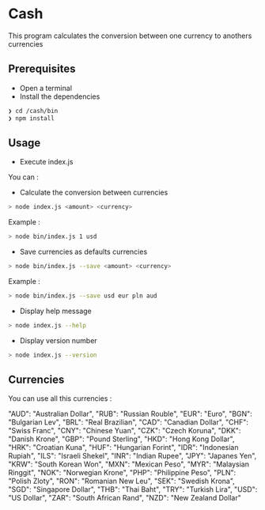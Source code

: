 # Cash

This program calculates the conversion between one currency to anothers currencies 

## Prerequisites

* Open a terminal
* Install the dependencies

```sh
❯ cd /cash/bin
❯ npm install
```

## Usage

* Execute index.js

You can :

- Calculate the conversion between currencies

```sh
> node index.js <amount> <currency>
```

Example : 

```sh
> node bin/index.js 1 usd
```

- Save currencies as defaults currencies

```sh
> node bin/index.js --save <amount> <currency>
```

Example : 

```sh
> node bin/index.js --save usd eur pln aud
```

- Display help message

```sh
> node index.js --help
```

- Display version number

```sh
> node index.js --version
```

## Currencies

You can use all this currencies : 

  "AUD": "Australian Dollar",
  "RUB": "Russian Rouble",
  "EUR": "Euro",
  "BGN": "Bulgarian Lev",
  "BRL": "Real Brazilian",
  "CAD": "Canadian Dollar",
  "CHF": "Swiss Franc",
  "CNY": "Chinese Yuan",
  "CZK": "Czech Koruna",
  "DKK": "Danish Krone",
  "GBP": "Pound Sterling",
  "HKD": "Hong Kong Dollar",
  "HRK": "Croatian Kuna",
  "HUF": "Hungarian Forint",
  "IDR": "Indonesian Rupiah",
  "ILS": "Israeli Shekel",
  "INR": "Indian Rupee",
  "JPY": "Japanes Yen",
  "KRW": "South Korean Won",
  "MXN": "Mexican Peso",
  "MYR": "Malaysian Ringgit",
  "NOK": "Norwegian Krone",
  "PHP": "Philippine Peso",
  "PLN": "Polish Zloty",
  "RON": "Romanian New Leu",
  "SEK": "Swedish Krona",
  "SGD": "Singapore Dollar",
  "THB": "Thai Baht",
  "TRY": "Turkish Lira",
  "USD": "US Dollar",
  "ZAR": "South African Rand",
  "NZD": "New Zealand Dollar"

